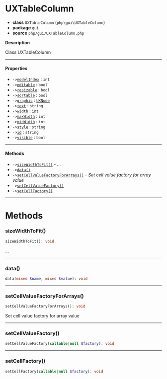 # UXTableColumn

- **class** `UXTableColumn` (`php\gui\UXTableColumn`)
- **package** `gui`
- **source** `php/gui/UXTableColumn.php`

**Description**

Class UXTableColumn

---

#### Properties

- `->`[`modelIndex`](#prop-modelindex) : `int`
- `->`[`editable`](#prop-editable) : `bool`
- `->`[`resizable`](#prop-resizable) : `bool`
- `->`[`sortable`](#prop-sortable) : `bool`
- `->`[`graphic`](#prop-graphic) : [`UXNode`](https://github.com/VenityStudio/android/tree/master/jphp-android-ext/api-docs/classes/php/gui/UXNode.md)
- `->`[`text`](#prop-text) : `string`
- `->`[`width`](#prop-width) : `int`
- `->`[`maxWidth`](#prop-maxwidth) : `int`
- `->`[`minWidth`](#prop-minwidth) : `int`
- `->`[`style`](#prop-style) : `string`
- `->`[`id`](#prop-id) : `string`
- `->`[`visible`](#prop-visible) : `bool`

---

#### Methods

- `->`[`sizeWidthToFit()`](#method-sizewidthtofit) - _..._
- `->`[`data()`](#method-data)
- `->`[`setCellValueFactoryForArrays()`](#method-setcellvaluefactoryforarrays) - _Set cell value factory for array value_
- `->`[`setCellValueFactory()`](#method-setcellvaluefactory)
- `->`[`setCellFactory()`](#method-setcellfactory)

---
# Methods

<a name="method-sizewidthtofit"></a>

### sizeWidthToFit()
```php
sizeWidthToFit(): void
```
...

---

<a name="method-data"></a>

### data()
```php
data(mixed $name, mixed $value): void
```

---

<a name="method-setcellvaluefactoryforarrays"></a>

### setCellValueFactoryForArrays()
```php
setCellValueFactoryForArrays(): void
```
Set cell value factory for array value

---

<a name="method-setcellvaluefactory"></a>

### setCellValueFactory()
```php
setCellValueFactory(callable|null $factory): void
```

---

<a name="method-setcellfactory"></a>

### setCellFactory()
```php
setCellFactory(callable|null $factory): void
```